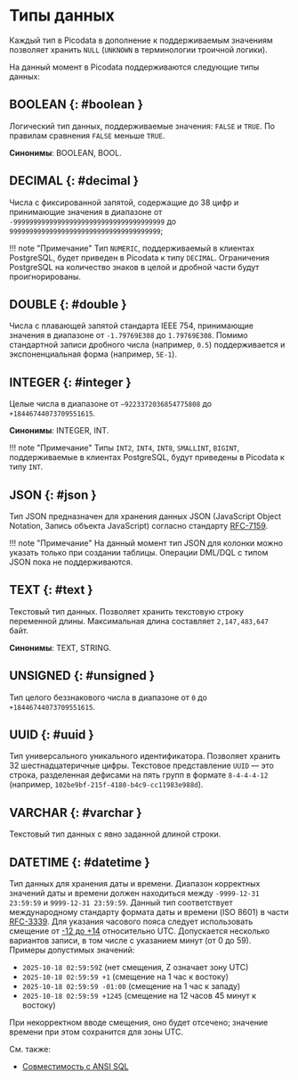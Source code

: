 # Типы данных

Каждый тип в Picodata в дополнение к поддерживаемым значениям позволяет хранить `NULL`
(`UNKNOWN` в терминологии троичной логики).

На данный момент в Picodata поддерживаются следующие типы данных:

## BOOLEAN {: #boolean }

Логический тип данных, поддерживаемые значения: `FALSE` и `TRUE`. По правилам сравнения
`FALSE` меньше `TRUE`.

**Синонимы**: BOOLEAN, BOOL.

## DECIMAL {: #decimal }

Числа с фиксированной запятой, содержащие до 38 цифр и принимающие значения в диапазоне
от `-99999999999999999999999999999999999999` до `99999999999999999999999999999999999999`;

!!! note "Примечание"
    Тип `NUMERIC`, поддерживаемый в клиентах PostgreSQL,
    будет приведен в Picodata к типу `DECIMAL`. Ограничения PostgreSQL
    на количество знаков в целой и дробной части будут проигнорированы.

## DOUBLE {: #double }

Числа с плавающей запятой стандарта IEEE 754, принимающие значения в диапазоне от
`-1.79769E308` до `1.79769E308`.
Помимо стандартной записи дробного числа (например, `0.5`) поддерживается и
экспоненциальная форма (например, `5E-1`).

## INTEGER {: #integer }

Целые числа в диапазоне от `−9223372036854775808` до `+18446744073709551615`.

**Синонимы**: INTEGER, INT.

!!! note "Примечание"
    Типы `INT2`, `INT4`, `INT8`, `SMALLINT`, `BIGINT`, поддерживаемые в
    клиентах PostgreSQL, будут приведены в Picodata к типу `INT`.

## JSON {: #json }

Тип JSON предназначен для хранения данных JSON (JavaScript Object Notation, Запись объекта JavaScript) согласно стандарту [RFC-7159].

!!! note "Примечание"
    На данный момент тип JSON для колонки можно
    указать только при создании таблицы. Операции DML/DQL с типом JSON
    пока не поддерживаются.

## TEXT {: #text }

Текстовый тип данных. Позволяет хранить текстовую строку переменной длины. Максимальная
длина составляет `2,147,483,647` байт.

**Синонимы**: TEXT, STRING.

## UNSIGNED {: #unsigned }

Тип целого беззнакового числа в диапазоне от `0` до `+18446744073709551615`.

## UUID {: #uuid }

Тип универсального уникального идентификатора. Позволяет хранить 32 шестнадцатеричные цифры.
Текстовое представление `UUID` — это строка, разделенная дефисами на пять групп в формате
`8-4-4-4-12` (например, `102be9bf-215f-4180-b4c9-cc11983e988d`).

## VARCHAR {: #varchar }

Текстовый тип данных с явно заданной длиной строки.

## DATETIME {: #datetime }

Тип данных для хранения даты и времени. Диапазон корректных значений
даты и времени должен находиться между `-9999-12-31 23:59:59` и
`9999-12-31 23:59:59`. Данный тип соответствует международному стандарту
формата даты и времени (ISO 8601) в части [RFC-3339]. Для
указания часового пояса следует использовать смещение от [-12 до +14]
относительно UTC. Допускается несколько вариантов записи, в том числе с
указанием минут (от 0 до 59). Примеры допустимых значений:

- `2025-10-18 02:59:59Z` (нет смещения, Z означает зону UTC)
- `2025-10-18 02:59:59 +1` (смещение на 1 час к востоку)
- `2025-10-18 02:59:59 -01:00` (смещение на 1 час к западу)
- `2025-10-18 02:59:59 +1245` (смещение на 12 часов 45 минут к востоку)

При некорректном вводе смещения, оно будет отсечено; значение времени
при этом сохранится для зоны UTC.

[-12 до +14]: https://ru.wikipedia.org/wiki/Всемирное_координированное_время#Использование
[RFC-3339]: https://datatracker.ietf.org/doc/html/rfc3339
[RFC-7159]: https://datatracker.ietf.org/doc/html/rfc7159

См. также:

- [Совместимость с ANSI SQL](ansi_sql.md)
